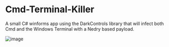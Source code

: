 # Cmd-Terminal-Killer
A small C# winforms app using the DarkControls library that will infect both Cmd and the Windows Terminal with a Nedry based payload.

![image](https://github.com/mastercodeon314/Cmd-Terminal-Killer/assets/78676320/0177ef1a-66e0-4e22-adac-698a0fe66e45)